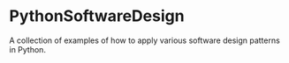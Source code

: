 # PythonSoftwareDesign
A collection of examples of how to apply various software design patterns in Python.
